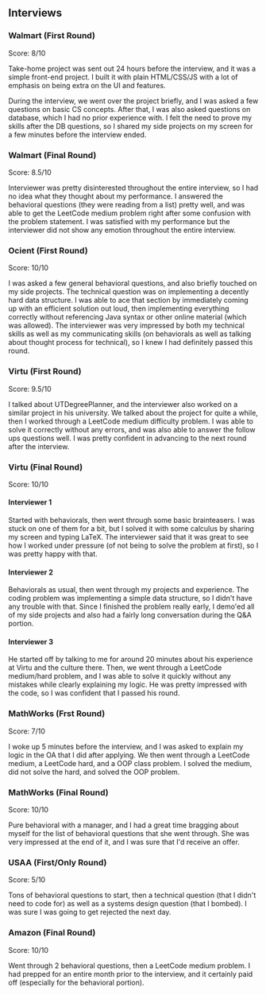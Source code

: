 ## Interviews

### Walmart (First Round)

Score: 8/10

Take-home project was sent out 24 hours before the interview, and it was a simple front-end project. I built it with plain HTML/CSS/JS with a lot of emphasis on being extra on the UI and features. 

During the interview, we went over the project briefly, and I was asked a few questions on basic CS concepts. After that, I was also asked questions on database, which I had no prior experience with. I felt the need to prove my skills after the DB questions, so I shared my side projects on my screen for a few minutes before the interview ended.

### Walmart (Final Round)

Score: 8.5/10

Interviewer was pretty disinterested throughout the entire interview, so I had no idea what they thought about my performance. I answered the behavioral questions (they were reading from a list) pretty well, and was able to get the LeetCode medium problem right after some confusion with the problem statement. I was satisfied with my performance but the interviewer did not show any emotion throughout the entire interview.

### Ocient (First Round)

Score: 10/10

I was asked a few general behavioral questions, and also briefly touched on my side projects. The technical question was on implementing a decently hard data structure. I was able to ace that section by immediately coming up with an efficient solution out loud, then implementing everything correctly without referencing Java syntax or other online material (which was allowed). The interviewer was very impressed by both my technical skills as well as my communicating skills (on behaviorals as well as talking about thought process for technical), so I knew I had definitely passed this round.

### Virtu (First Round)

Score: 9.5/10

I talked about UTDegreePlanner, and the interviewer also worked on a similar project in his university. We talked about the project for quite a while, then I worked through a LeetCode medium difficulty problem. I was able to solve it correctly without any errors, and was also able to answer the follow ups questions well. I was pretty confident in advancing to the next round after the interview.

### Virtu (Final Round)

Score: 10/10

#### Interviewer 1

Started with behaviorals, then went through some basic brainteasers. I was stuck on one of them for a bit, but I solved it with some calculus by sharing my screen and typing LaTeX. The interviewer said that it was great to see how I worked under pressure (of not being to solve the problem at first), so I was pretty happy with that.

#### Interviewer 2

Behaviorals as usual, then went through my projects and experience. The coding problem was implementing a simple data structure, so I didn't have any trouble with that. Since I finished the problem really early, I demo'ed all of my side projects and also had a fairly long conversation during the Q&A portion.

#### Interviewer 3

He started off by talking to me for around 20 minutes about his experience at Virtu and the culture there. Then, we went through a LeetCode medium/hard problem, and I was able to solve it quickly without any mistakes while clearly explaining my logic. He was pretty impressed with the code, so I was confident that I passed his round. 

### MathWorks (Frst Round)

Score: 7/10

I woke up 5 minutes before the interview, and I was asked to explain my logic in the OA that I did after applying. We then went through a LeetCode medium, a LeetCode hard, and a OOP class problem. I solved the medium, did not solve the hard, and solved the OOP problem. 

### MathWorks (Final Round)

Score: 10/10

Pure behavioral with a manager, and I had a great time bragging about myself for the list of behavioral questions that she went through. She was very impressed at the end of it, and I was sure that I'd receive an offer.

### USAA (First/Only Round)

Score: 5/10

Tons of behavioral questions to start, then a technical question (that I didn't need to code for) as well as a systems design question (that I bombed). I was sure I was going to get rejected the next day.

### Amazon (Final Round)

Score: 10/10

Went through 2 behavioral questions, then a LeetCode medium problem. I had prepped for an entire month prior to the interview, and it certainly paid off (especially for the behavioral portion). 
